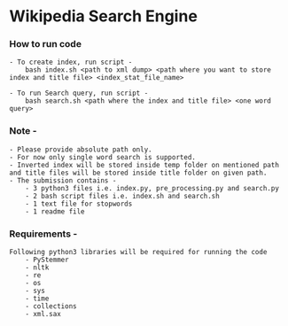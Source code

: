 
# Wikipedia Search Engine

### How to run code
    
    - To create index, run script -
        bash index.sh <path to xml dump> <path where you want to store index and title file> <index_stat_file_name>

    - To run Search query, run script -
        bash search.sh <path where the index and title file> <one word query>

### Note -
    
    - Please provide absolute path only.
    - For now only single word search is supported.
    - Inverted index will be stored inside temp folder on mentioned path and title files will be stored inside title folder on given path.
    - The submission contains -
        - 3 python3 files i.e. index.py, pre_processing.py and search.py
        - 2 bash script files i.e. index.sh and search.sh
        - 1 text file for stopwords
        - 1 readme file

### Requirements -
    Following python3 libraries will be required for running the code
        - PyStemmer
        - nltk
        - re
        - os
        - sys
        - time
        - collections
        - xml.sax



